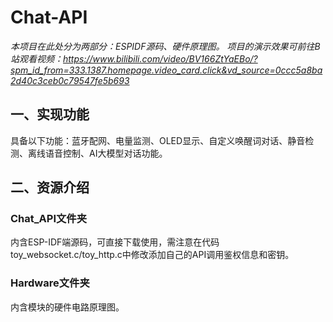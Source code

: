 # Chat-API
*本项目在此处分为两部分：ESPIDF源码、硬件原理图。*
*项目的演示效果可前往B站观看视频：https://www.bilibili.com/video/BV166ZtYaEBo/?spm_id_from=333.1387.homepage.video_card.click&vd_source=0ccc5a8ba2d40c3ceb0c79547fe5b693* 
## 一、实现功能
具备以下功能：蓝牙配网、电量监测、OLED显示、自定义唤醒词对话、静音检测、离线语音控制、AI大模型对话功能。
## 二、资源介绍
### Chat_API文件夹
内含ESP-IDF端源码，可直接下载使用，需注意在代码toy_websocket.c/toy_http.c中修改添加自己的API调用鉴权信息和密钥。
### Hardware文件夹
内含模块的硬件电路原理图。